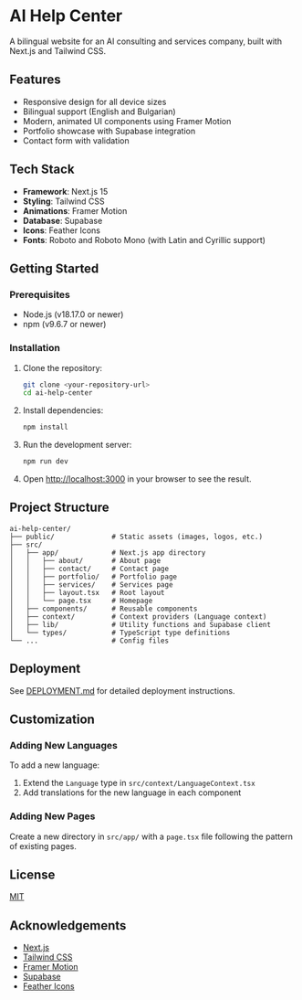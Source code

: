 # AI Help Center

A bilingual website for an AI consulting and services company, built with Next.js and Tailwind CSS.

## Features

- Responsive design for all device sizes
- Bilingual support (English and Bulgarian)
- Modern, animated UI components using Framer Motion
- Portfolio showcase with Supabase integration
- Contact form with validation

## Tech Stack

- **Framework**: Next.js 15
- **Styling**: Tailwind CSS
- **Animations**: Framer Motion
- **Database**: Supabase
- **Icons**: Feather Icons
- **Fonts**: Roboto and Roboto Mono (with Latin and Cyrillic support)

## Getting Started

### Prerequisites

- Node.js (v18.17.0 or newer)
- npm (v9.6.7 or newer)

### Installation

1. Clone the repository:
   ```bash
   git clone <your-repository-url>
   cd ai-help-center
   ```

2. Install dependencies:
   ```bash
   npm install
   ```

3. Run the development server:
   ```bash
   npm run dev
   ```

4. Open [http://localhost:3000](http://localhost:3000) in your browser to see the result.

## Project Structure

```
ai-help-center/
├── public/              # Static assets (images, logos, etc.)
├── src/
│   ├── app/             # Next.js app directory
│   │   ├── about/       # About page
│   │   ├── contact/     # Contact page
│   │   ├── portfolio/   # Portfolio page
│   │   ├── services/    # Services page
│   │   ├── layout.tsx   # Root layout
│   │   └── page.tsx     # Homepage
│   ├── components/      # Reusable components
│   ├── context/         # Context providers (Language context)
│   ├── lib/             # Utility functions and Supabase client
│   └── types/           # TypeScript type definitions
└── ...                  # Config files
```

## Deployment

See [DEPLOYMENT.md](DEPLOYMENT.md) for detailed deployment instructions.

## Customization

### Adding New Languages

To add a new language:

1. Extend the `Language` type in `src/context/LanguageContext.tsx`
2. Add translations for the new language in each component

### Adding New Pages

Create a new directory in `src/app/` with a `page.tsx` file following the pattern of existing pages.

## License

[MIT](LICENSE)

## Acknowledgements

- [Next.js](https://nextjs.org/)
- [Tailwind CSS](https://tailwindcss.com/)
- [Framer Motion](https://www.framer.com/motion/)
- [Supabase](https://supabase.com/)
- [Feather Icons](https://feathericons.com/)
